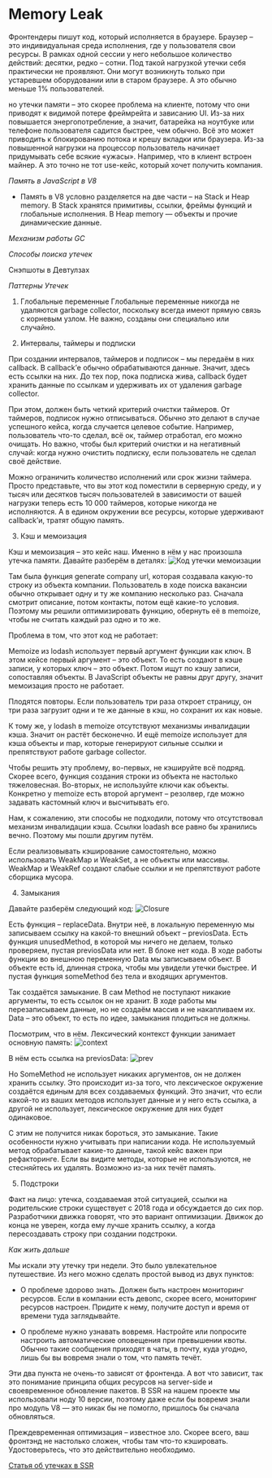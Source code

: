 # Memory Leak

Фронтендеры пишут код, который исполняется в браузере. Браузер – это индивидуальная среда исполнения, где у пользователя свои ресурсы. В рамках одной сессии у него небольшое количество действий: десятки, редко – сотни. Под такой нагрузкой утечки себя практически не проявляют. Они могут возникнуть только при устаревшем оборудовании или в старом браузере. А это обычно меньше 1% пользователей.

но утечки памяти – это скорее проблема на клиенте, потому что они приводят к видимой потере фреймрейта и зависанию UI. Из-за них повышается энергопотребление, а значит, батарейка на ноутбуке или телефоне пользователя садится быстрее, чем обычно. Всё это может приводить к блокированию потока и крешу вкладки или браузера. Из-за повышенной нагрузки на процессор пользователь начинает придумывать себе всякие «ужасы». Например, что в клиент встроен майнер. А это точно не тот use-кейс, который хочет получить компания.

_Память в JavaScript в V8_

- Память в V8 условно разделяется на две части – на Stack и Heap memory. В Stack хранятся примитивы, ссылки, фреймы функций и глобальные исполнения. В Heap memory — объекты и прочие динамические данные.

_Механизм работы GC_

_Способы поиска утечек_

Снэпшоты в Девтулзах

_Паттерны Утечек_

1. Глобальные переменные
   Глобальные переменные никогда не удаляются garbage collector, поскольку всегда имеют прямую связь с корневым узлом. Не важно, созданы они специально или случайно.

2. Интервалы, таймеры и подписки

При создании интервалов, таймеров и подписок – мы передаём в них callback.
В callback’е обычно обрабатываются данные. Значит, здесь есть ссылки на них. До тех пор, пока подписка жива, callback будет хранить данные по ссылкам и удерживать их от удаления garbage collector.

При этом, должен быть четкий критерий очистки таймеров. От таймеров, подписок нужно отписываться. Обычно это делают в случае успешного кейса, когда случается целевое событие. Например, пользователь что-то сделал, всё ок, таймер отработал, его можно очищать. Но важно, чтобы был критерий очистки и на негативный случай: когда нужно очистить подписку, если пользователь не сделал своё действие.

Можно ограничить количество исполнений или срок жизни таймера. Просто представьте, что вы этот код поместили в серверную среду, и у тысяч или десятков тысяч пользователей в зависимости от вашей нагрузки теперь есть 10 000 таймеров, которые никогда не исполняются. А в едином окружении все ресурсы, которые удерживают callback’и, тратят общую память.

3. Кэш и мемоизация

Кэш и мемоизация – это кейс наш. Именно в нём у нас произошла утечка памяти. Давайте разберём в деталях: ![Код утечки мемоизации](memoize.png)

Там была функция generate company url, которая создавала какую-то строку из объекта компании. Пользователь в ходе поиска вакансии обычно открывает одну и ту же компанию несколько раз. Сначала смотрит описание, потом контакты, потом ещё какие-то условия. Поэтому мы решили оптимизировать функцию, обернуть её в memoize, чтобы не считать каждый раз одно и то же.

Проблема в том, что этот код не работает:

Memoize из lodash использует первый аргумент функции как ключ. В этом кейсе первый аргумент – это объект. То есть создают в кэше записи, у которых ключ – это объект. Потом ищут по кэшу записи, сопоставляя объекты. В JavaScript объекты не равны друг другу, значит мемоизация просто не работает.

Плодятся повторы. Если пользователь три раза откроет страницу, он три раза загрузит одни и те же данные в кэш, но сохранит их как новые.

К тому же, у lodash в memoize отсутствуют механизмы инвалидации кэша. Значит он растёт бесконечно. И ещё memoize использует для кэша объекты и map, которые генерируют сильные ссылки и препятствуют работе garbage collector.

Чтобы решить эту проблему, во-первых, не кэшируйте всё подряд. Скорее всего, функция создания строки из объекта не настолько тяжеловесная. Во-вторых, не используйте ключи как объекты. Конкретно у memoize есть второй аргумент – резолвер, где можно задавать кастомный ключ и высчитывать его.

Нам, к сожалению, эти способы не подходили, потому что отсутствовал механизм инвалидации кэша. Ссылки loadash все равно бы хранились вечно. Поэтому мы пошли другим путём.

Если реализовывать кэширование самостоятельно, можно использовать WeakMap и WeakSet, а не объекты или массивы. WeakMap и WeakRef создают слабые ссылки и не препятствуют работе сборщика мусора.

4. Замыкания

Давайте разберём следующий код: ![Closure](closure.png)

Есть функция – replaceData. Внутри неё, в локальную переменную мы записываем ссылку на какой-то внешний объект – previosData. Есть функция unusedMethod, в которой мы ничего не делаем, только проверяем, пустая previosData или нет. В блоке нет кода. В ходе работы функции во внешнюю переменную Data мы записываем объект. В объекте есть id, длинная строка, чтобы мы увидели утечки быстрее. И пустая функция someMethod без тела и входящих аргументов.

Так создаётся замыкание. В сам Method не поступают никакие аргументы, то есть ссылок он не хранит. В ходе работы мы перезаписываем данные, но не создаём массив и не накапливаем их. Data – это объект, то есть по идее, замыкания плодиться не должны.

Посмотрим, что в нём. Лексический контекст функции занимает основную память: ![context](lexicalClosure.jpg)

В нём есть ссылка на previosData: ![prev](referenceToObj.png)

Но SomeMethod не использует никаких аргументов, он не должен хранить ссылку. Это происходит из-за того, что лексическое окружение создаётся единым для всех создаваемых функций. Это значит, что если какой-то из ваших методов использует данные и у него есть ссылка, а другой не использует, лексическое окружение для них будет одинаковое.

С этим не получится никак бороться, это замыкание. Такие особенности нужно учитывать при написании кода. Не используемый метод обрабатывает какие-то данные, такой кейс важен при рефакторинге. Если вы видите методы, которые не используются, не стесняйтесь их удалять. Возможно из-за них течёт память.

5. Подстроки

Факт на лицо: утечка, создаваемая этой ситуацией, ссылки на родительские строки существует с 2018 года и обсуждается до сих пор. Разработчики движка говорят, что это вариант оптимизации. Движок до конца не уверен, когда ему лучше хранить ссылку, а когда пересоздавать строку при создании подстроки.

_Как жить дальше_

Мы искали эту утечку три недели. Это было увлекательное путешествие. Из него можно сделать простой вывод из двух пунктов:

- О проблеме здорово знать. Должен быть настроен мониторинг ресурсов. Если в компании есть девопс, скорее всего, мониторинг ресурсов настроен. Придите к нему, получите доступ и время от времени туда заглядывайте.

- О проблеме нужно узнавать вовремя. Настройте или попросите настроить автоматические оповещения при превышении квоты. Обычно такие сообщения приходят в чаты, в почту, куда угодно, лишь бы вы вовремя знали о том, что память течёт.

Эти два пункта не очень-то зависят от фронтенда. А вот что зависит, так это понимание принципа общих ресурсов на server-side и своевременное обновление пакетов. В SSR на нашем проекте мы использовали ноду 10 версии, поэтому даже если бы вовремя знали про модуль V8 — это никак бы не помогло, пришлось бы сначала обновляться.

Преждевременная оптимизация – известное зло. Скорее всего, ваш фронтэнд не настолько сложен, чтобы там что-то кэшировать. Удостоверьтесь, что это действительно необходимо.

[Статья об утечках в SSR](https://habr.com/ru/companies/oleg-bunin/articles/760208/)
